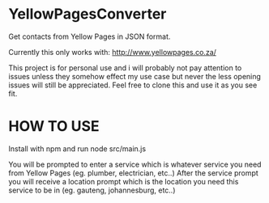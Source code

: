 # YellowPagesConverter
Get contacts from Yellow Pages in JSON format.

Currently this only works with:
  http://www.yellowpages.co.za/

This project is for personal use and i will probably not pay attention to issues unless they somehow effect my use case but never the less opening issues will still be appreciated.
Feel free to clone this and use it as you see fit.

# HOW TO USE

Install with npm and run node src/main.js

You will be prompted to enter a service which is whatever service you need from Yellow Pages (eg. plumber, electrician, etc..)
After the service prompt you will receive a location prompt which is the location you need this service to be in (eg. gauteng, johannesburg, etc..)
